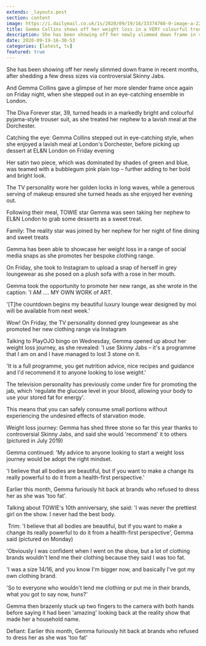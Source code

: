 ```yaml
---
extends: _layouts.post
section: content
image: https://i.dailymail.co.uk/1s/2020/09/19/16/33374760-0-image-a-222_1600529065021.jpg 
title: Gemma Collins shows off her weight loss in a VERY colourful trouser suit 
description: She has been showing off her newly slimmed down frame in recent months, after shedding a few dress sizes via controversial Skinny Jabs. 
date: 2020-09-19-16-30-53 
categories: [latest, tv] 
featured: true 
--- 
```

She has been showing off her newly slimmed down frame in recent months, after shedding a few dress sizes via controversial Skinny Jabs.

And Gemma Collins gave a glimpse of her more slender frame once again on Friday night, when she stepped out in an eye-catching ensemble in London.

The Diva Forever star, 39, turned heads in a markedly bright and colourful pyjama-style trouser suit, as she treated her nephew to a lavish meal at the Dorchester.

Catching the eye: Gemma Collins stepped out in eye-catching style, when she enjoyed a lavish meal at London's Dorchester, before picking up dessert at EL&N London on Friday evening

Her satin two piece, which was dominated by shades of green and blue, was teamed with a bubblegum pink plain top – further adding to her bold and bright look.

The TV personality wore her golden locks in long waves, while a generous serving of makeup ensured she turned heads as she enjoyed her evening out.

Following their meal, TOWIE star Gemma was seen taking her nephew to EL&N London to grab some desserts as a sweet treat. 

Family: The reality star was joined by her nephew for her night of fine dining and sweet treats

Gemma has been able to showcase her weight loss in a range of social media snaps as she promotes her bespoke clothing range. 

On Friday, she took to Instagram to upload a snap of herself in grey loungewear as she posed on a plush sofa with a rose in her mouth. 

Gemma took the opportunity to promote her new range, as she wrote in the caption: 'I AM .... MY OWN WORK of ART.

'[T]he countdown begins my beautiful luxury lounge wear designed by moi will be available from next week.'

Wow! On Friday, the TV personality donned grey loungewear as she promoted her new clothing range via Instagram

Talking to PlayOJO bingo on Wednesday, Gemma opened up about her weight loss journey, as she revealed: 'I use Skinny Jabs – it's a programme that I am on and I have managed to lost 3 stone on it. 

'It is a full programme, you get nutrition advice, nice recipes and guidance and I'd recommend it to anyone looking to lose weight.'

The television personality has previously come under fire for promoting the jab, which 'regulate the glucose level in your blood, allowing your body to use your stored fat for energy'.

This means that you can safely consume small portions without experiencing the undesired effects of starvation mode. 

Weight loss journey: Gemma has shed three stone so far this year thanks to controversial Skinny Jabs, and said she would 'recommend' it to others (pictured in July 2019)

Gemma continued: 'My advice to anyone looking to start a weight loss journey would be adopt the right mindset. 

'I believe that all bodies are beautiful, but if you want to make a change its really powerful to do it from a health-first perspective.'

Earlier this month, Gemma furiously hit back at brands who refused to dress her as she was 'too fat'.

Talking about TOWIE's 10th anniversary, she said: 'I was never the prettiest girl on the show. I never had the best body. 

 Trim: 'I believe that all bodies are beautiful, but if you want to make a change its really powerful to do it from a health-first perspective', Gemma said (pictured on Monday)

'Obviously I was confident when I went on the show, but a lot of clothing brands wouldn't lend me their clothing because they said I was too fat.

'I was a size 14/16, and you know I'm bigger now, and basically I've got my own clothing brand.

'So to everyone who wouldn't lend me clothing or put me in their brands, what you got to say now, huns?' 

Gemma then brazenly stuck up two fingers to the camera with both hands before saying it had been 'amazing' looking back at the reality show that made her a household name.

Defiant: Earlier this month, Gemma furiously hit back at brands who refused to dress her as she was 'too fat'

